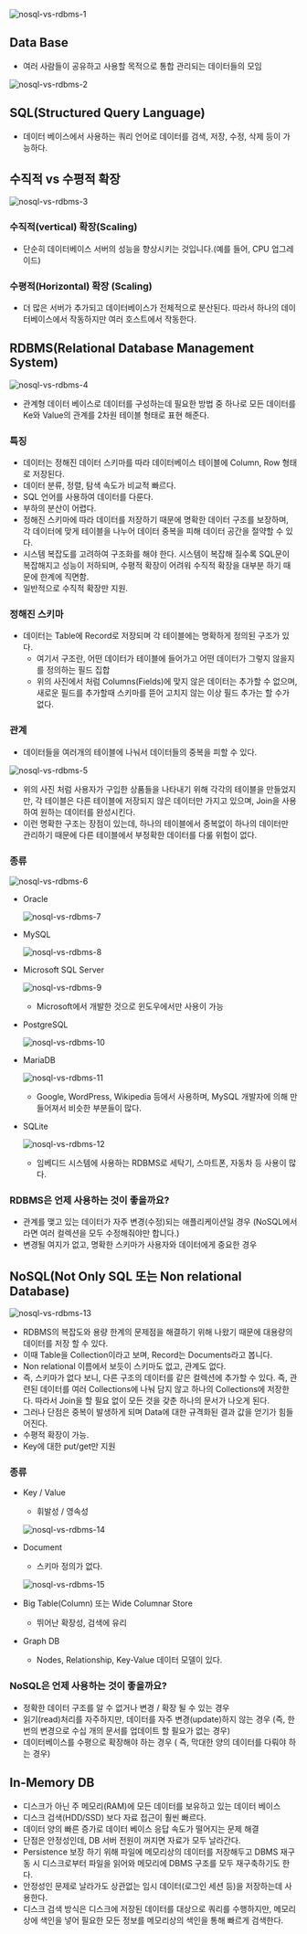 ![nosql-vs-rdbms-1](https://github.com/ksy90101/TIL/blob/master/databse/image/nosql-vs-rdbms/nosql-vs-rdbms-1.png?raw=true)

## Data Base

- 여러 사람들이 공유하고 사용할 목적으로 통합 관리되는 데이터들의 모임

![nosql-vs-rdbms-2](https://github.com/ksy90101/TIL/blob/master/databse/image/nosql-vs-rdbms/nosql-vs-rdbms-2.png?raw=true)

## SQL(Structured Query Language)

- 데이터 베이스에서 사용하는 쿼리 언어로 데이터를 검색, 저장, 수정, 삭제 등이 가능하다.

## 수직적 vs 수평적 확장

![nosql-vs-rdbms-3](https://github.com/ksy90101/TIL/blob/master/databse/image/nosql-vs-rdbms/nosql-vs-rdbms-3.png?raw=true)

### 수직적(vertical) 확장(Scaling)

- 단순히 데이터베이스 서버의 성능을 향상시키는 것입니다.(예를 들어, CPU 업그레이드)

### 수평적(Horizontal) 확장 (Scaling)

- 더 많은 서버가 추가되고 데이터베이스가 전체적으로 분산된다. 따라서 하나의 데이터베이스에서 작동하지만 여러 호스트에서 작동한다.

## RDBMS(Relational Database Management System)

![nosql-vs-rdbms-4](https://github.com/ksy90101/TIL/blob/master/databse/image/nosql-vs-rdbms/nosql-vs-rdbms-4.png?raw=true)

- 관계형 데이터 베이스로 데이터를 구성하는데 필요한 방법 중 하나로 모든 데이터를 Ke와 Value의 관계를 2차원 테이블 형태로 표현 해준다.

### 특징

- 데이터는 정해진 데이터 스키마를 따라 데이터베이스 테이블에 Column, Row 형태로 저장된다.
- 데이터 분류, 정렬, 탐색 속도가 비교적 빠르다.
- SQL 언어를 사용하여 데이터를 다룬다.
- 부하의 분산이 어렵다.
- 정해진 스키마에 따라 데이터를 저장하기 때문에 명확한 데이터 구조를 보장하며, 각 데이터에 맞게 테이블을 나누어 데이터 중복을 피해 데이터 공간을 절약할 수 있다.
- 시스템 복잡도를 고려하여 구조화를 해야 한다. 시스템이 복잡해 질수록 SQL문이 복잡해지고 성능이 저하되며, 수평적 확장이 어려워 수직적 확장을 대부분 하기 때문에 한계에 직면함.
- 일반적으로 수직적 확장만 지원.

### 정해진 스키마

- 데이터는 Table에 Record로 저장되며 각 테이블에는 명확하게 정의된 구조가 있다.
    - 여기서 구조란, 어떤 데이터가 테이블에 들어가고 어떤 데이터가 그렇지 않을지를 정의하는 필드 집합
    - 위의 사진에서 처럼 Columns(Fields)에 맞지 않은 데이터는 추가할 수 없으며, 새로운 필드를 추가할때 스키마를 뜯어 고치지 않는 이상 필드 추가는 할 수가 없다.

### 관계

- 데이터들을 여러개의 테이블에 나눠서 데이터들의 중복을 피할 수 있다.

![nosql-vs-rdbms-5](https://github.com/ksy90101/TIL/blob/master/databse/image/nosql-vs-rdbms/nosql-vs-rdbms-5.png?raw=true)

- 위의 사진 처럼 사용자가 구입한 상품들을 나타내기 위해 각각의 테이블을 만들었지만, 각 테이블은 다른 테이블에 저장되지 않은 데이터만 가지고 있으며, Join을 사용하여 원하는 데이터를 완성시킨다.
- 이런 명확한 구조는 장점이 있는데, 하나의 테이블에서 중복없이 하나의 데이터만 관리하기 때문에 다른 테이블에서 부정확한 데이터를 다룰 위험이 없다.

### 종류

![nosql-vs-rdbms-6](https://github.com/ksy90101/TIL/blob/master/databse/image/nosql-vs-rdbms/nosql-vs-rdbms-6.png?raw=true)

- Oracle

    ![nosql-vs-rdbms-7](https://github.com/ksy90101/TIL/blob/master/databse/image/nosql-vs-rdbms/nosql-vs-rdbms-7.png?raw=true)

- MySQL

    ![nosql-vs-rdbms-8](https://github.com/ksy90101/TIL/blob/master/databse/image/nosql-vs-rdbms/nosql-vs-rdbms-8.png?raw=true)

- Microsoft SQL Server

    ![nosql-vs-rdbms-9](https://github.com/ksy90101/TIL/blob/master/databse/image/nosql-vs-rdbms/nosql-vs-rdbms-9.png?raw=true)
    - Microsoft에서 개발한 것으로 윈도우에서만 사용이 가능
- PostgreSQL

    ![nosql-vs-rdbms-10](https://github.com/ksy90101/TIL/blob/master/databse/image/nosql-vs-rdbms/nosql-vs-rdbms-10.png?raw=true)

- MariaDB

    ![nosql-vs-rdbms-11](https://github.com/ksy90101/TIL/blob/master/databse/image/nosql-vs-rdbms/nosql-vs-rdbms-11.png?raw=true)

    - Google, WordPress, Wikipedia 등에서 사용하며, MySQL 개발자에 의해 만들어져서 비슷한 부분들이 많다.

- SQLite

    ![nosql-vs-rdbms-12](https://github.com/ksy90101/TIL/blob/master/databse/image/nosql-vs-rdbms/nosql-vs-rdbms-12.png?raw=true)

    - 임베디드 시스템에 사용하는 RDBMS로 세탁기, 스마트폰, 자동차 등 사용이 많다.

### RDBMS**은 언제 사용하는 것이 좋을까요?**

- 관계를 맺고 있는 데이터가 자주 변경(수정)되는 애플리케이션일 경우 (NoSQL에서라면 여러 컬렉션을 모두 수정해줘야만 합니다.)
- 변경될 여지가 없고, 명확한 스키마가 사용자와 데이터에게 중요한 경우

## NoSQL(Not Only SQL 또는 Non relational Database)

![nosql-vs-rdbms-13](https://github.com/ksy90101/TIL/blob/master/databse/image/nosql-vs-rdbms/nosql-vs-rdbms-13.png?raw=true)

- RDBMS의 복잡도와 용량 한계의 문제점을 해결하기 위해 나왔기 때문에 대용량의 데이터를 저장 할 수 있다.
- 이때 Table을 Collection이라고 보며, Record는 Documents라고 봅니다.
- Non relational 이름에서 보듯이 스키마도 없고, 관계도 없다.
- 즉, 스키마가 없다 보니, 다른 구조의 데이터를 같은 컬렉션에 추가할 수 있다. 즉, 관련된 데이터를 여러 Collections에 나눠 담지 않고 하나의 Collections에 저장한다. 따라서 Join을 할 필요 없이 모든 것을 갖춘 하나의 문서가 나오게 된다.
- 그러나 단점은 중복이 발생하게 되며 Data에 대한 규격화된 결과 값을 얻기가 힘들어진다.
- 수평적 확장이 가능.
- Key에 대한 put/get만 지원

### 종류

- Key / Value
    - 휘발성 / 영속성

    ![nosql-vs-rdbms-14](https://github.com/ksy90101/TIL/blob/master/databse/image/nosql-vs-rdbms/nosql-vs-rdbms-14.png?raw=true)

- Document
    - 스키마 정의가 없다.

    ![nosql-vs-rdbms-15](https://github.com/ksy90101/TIL/blob/master/databse/image/nosql-vs-rdbms/nosql-vs-rdbms-15.png?raw=true)

- Big Table(Column) 또는 Wide Columnar Store
    - 뛰어난 확장성, 검색에 유리
- Graph DB
    - Nodes, Relationship, Key-Value 데이터 모델이 있다.

### **NoSQL은 언제 사용하는 것이 좋을까요?**

- 정확한 데이터 구조를 알 수 없거나 변경 / 확장 될 수 있는 경우
- 읽기(read)처리를 자주하지만, 데이터를 자주 변경(update)하지 않는 경우 (즉, 한번의 변경으로 수십 개의 문서를 업데이트 할 필요가 없는 경우)
- 데이터베이스를 수평으로 확장해야 하는 경우 ( 즉, 막대한 양의 데이터를 다뤄야 하는 경우)

## In-Memory DB

- 디스크가 아닌 주 메모리(RAM)에 모든 데이터를 보유하고 있는 데이터 베이스
- 디스크 검색(HDD/SSD) 보다 자료 접근이 훨씬 빠르다.
- 데이터 양의 빠른 증가로 데이터 베이스 응답 속도가 떨어지는 문제 해결
- 단점은 안정성인데, DB 서버 전원이 꺼지면 자료가 모두 날라간다.
- Persistence 보장 하기 위해 파일에 메모리상의 데이터를 저장해두고 DBMS 재구동 시 디스크로부터 파일을 읽어와 메모리에 DBMS 구조를 모두 재구축하기도 한다.
- 안정성인 문제로 날라가도 상관없는 임시 데이터(로그인 세션 등)을 저장하는데 사용한다.
- 디스크 검색 방식은 디스크에 저장된 데이터를 대상으로 쿼리를 수행하지만, 메모리상에 색인을 넣어 필요한 모든 정보를 메모리상의 색인을 통해 빠르게 검색한다.
